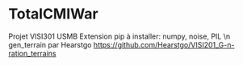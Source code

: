 # TotalCMIWar
Projet VISI301 USMB 
Extension pip à installer: numpy, noise, PIL \n
gen_terrain par Hearstgo
https://github.com/Hearstgo/VISI201_G-n-ration_terrains

